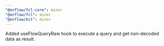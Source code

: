 ```yaml
---
"@onflow/fcl-core": minor
"@onflow/fcl": minor
"@onflow/kit": minor
---
```


Added useFlowQueryRaw hook to execute a query and get non-decoded data as result.
